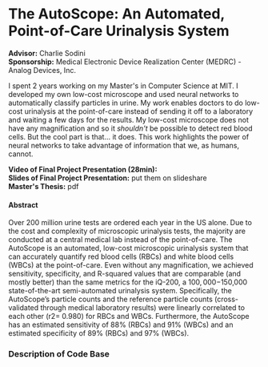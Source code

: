 # The AutoScope: An Automated, Point-of-Care Urinalysis System 
**Advisor:** Charlie Sodini  
**Sponsorship:** Medical Electronic Device Realization Center (MEDRC) - Analog Devices, Inc. 

I spent 2 years working on my Master's in Computer Science at MIT. I developed my own low-cost microscope and used neural networks to automatically classify particles in urine. My work enables doctors to do low-cost urinalysis at the point-of-care instead of sending it off to a laboratory and waiting a few days for the results. 
My low-cost microscope does not have any magnification and so it *shouldn't* be possible to detect red blood cells. But the cool part is that... it does. 
This work highlights the power of neural networks to take advantage of information that we, as humans, cannot. 


**Video of Final Project Presentation (28min):**   
**Slides of Final Project Presentation:** put them on slideshare  
**Master's Thesis:** pdf  

#### Abstract  
Over 200 million urine tests are ordered each year in the US alone. Due to the cost and complexity of microscopic urinalysis tests, the majority are conducted at a central medical lab instead of the point-of-care. The AutoScope is an automated, low-cost microscopic urinalysis system that can accurately quantify red blood cells (RBCs) and white blood cells (WBCs) at the point-of-care. Even without any magnification, we achieved sensitivity, specificity, and R-squared values that are comparable (and mostly better) than the same metrics for the iQ-200, a $100,000-$150,000 state-of-the-art semi-automated urinalysis system. Specifically, the AutoScope’s particle counts and the reference particle counts (cross-validated through medical laboratory results) were linearly correlated to each other (r2= 0.980) for RBCs and WBCs. Furthermore, the AutoScope has an estimated sensitivity of 88% (RBCs) and 91% (WBCs) and an estimated specificity of 89% (RBCs) and 97% (WBCs). 

### Description of Code Base
